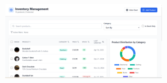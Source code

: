 ![image alt](https://github.com/ShaikMastha/Inventory-Dashboard/blob/ddaf1d620c32fd9804f55a00284311ae13fe5c8c/Inventory%20Management.png)
